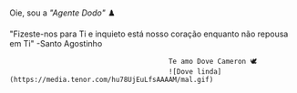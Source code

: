 Oie, sou a _"Agente Dodo"_ ♟️

"Fizeste-nos para Ti e inquieto está nosso coração enquanto não repousa em Ti"
                                           -Santo Agostinho







                                           Te amo Dove Cameron 🕊️
                                           ![Dove linda](https://media.tenor.com/hu78UjEuLfsAAAAM/mal.gif)
